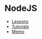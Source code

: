 # NodeJS

- [Lessons](https://github.com/OSW3-Campus/NodeJS-lessons)
- [Tutorials](https://github.com/OSW3-Campus/NodeJS-tutorials)
- [Memo](https://github.com/OSW3-Campus/NodeJS-memo)
